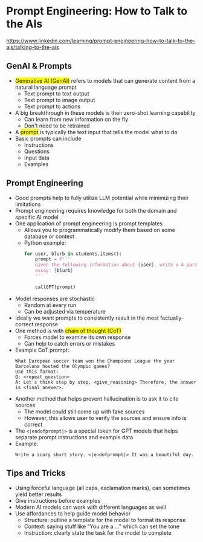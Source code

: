 # Prompt Engineering: How to Talk to the AIs
https://www.linkedin.com/learning/prompt-engineering-how-to-talk-to-the-ais/talking-to-the-ais

## GenAI & Prompts
- <span style="background-color: yellow">Generative AI (GenAI)</span> refers to models that can generate content from a natural language prompt
    - Text prompt to text output
    - Text prompt to image output
    - Text prompt to actions
- A big breakthrough in these models is their zero-shot learning capability
    - Can learn from new information on the fly
    - Don't need to be retrained
- A <span style="background-color: yellow">prompt</span> is typically the text input that tells the model what to do
- Basic prompts can include
    - Instructions
    - Questions
    - Input data
    - Examples

## Prompt Engineering
- Good prompts help to fully utilize LLM potential while minimizing their limitations
- Prompt engineering requires knowledge for both the domain and specific AI model
- One application of prompt engineering is prompt templates
    - Allows you to programmatically modify them based on some database or context 
    - Python example:
        ```py
        for user, blurb in students.items():
            prompt = f'''
            Given the following information about {user}, write a 4 paragraph college
            essay: {blurb}
            '''

            callGPT(prompt)
        ```
- Model responses are stochastic
    - Random at every run
    - Can be adjusted via temperature
- Ideally we want prompts to consistently result in the most factually-correct response
- One method is with <span style="background-color: yellow">chain of thought (CoT)</span>
    - Forces model to examine its own response
    - Can help to catch errors or mistakes
- Example CoT prompt:
    ```
    What European soccer team won the Champions League the year Barcelona hosted the Olympic games?
    Use this format:
    Q: <repeat_question>
    A: Let's think step by step. <give_reasoning> Therefore, the answer is <final_answer>.
    ```
- Another method that helps prevent hallucination is to ask it to cite sources
    - The model could still come up with fake sources
    - However, this allows user to verify the sources and ensure info is correct
- The `<|endofprompt|>` is a special token for GPT models that helps separate prompt instructions and example data
- Example:
    ```
    Write a scary short story. <|endofprompt|> It was a beautiful day.
    ```

## Tips and Tricks
- Using forceful language (all caps, exclamation marks), can sometimes yield better results
- Give instructions before examples
- Modern AI models can work with different languages as well
- Use affordances to help guide model behavior
    - Structure: outline a template for the model to format its response
    - Context: saying stuff like "You are a ..." which can set the tone
    - Instruction: clearly state the task for the model to complete
